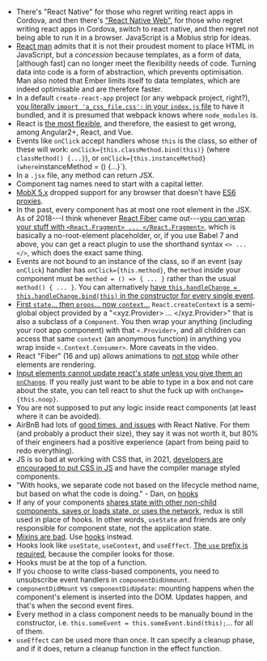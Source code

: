 - There's "React Native" for those who regret writing react apps in Cordova, and then there's ["React Native Web"](https://github.com/necolas/react-native-web), for those who regret writing react apps in Cordova, switch to react native, and then regret not being able to run it in a browser. JavaScript is a Mobius strip for ideas.
- [React man](https://youtu.be/mVVNJKv9esE?t=20m54s) admits that it is not their proudest moment to place HTML in JavaScript, but a _concession_ because templates, as a form of data, [although fast] can no longer meet the flexibility needs of code. Turning data into code is a form of abstraction, which prevents optimisation. Man also noted that Ember limits itself to data templates, which are indeed optimisable and are therefore faster.
- In a default `create-react-app` project (or any webpack project, right?), [you literally `import 'a_css_file.css';` in your `index.js` file](https://github.com/reactstrap/reactstrap) to have it bundled, and it is presumed that webpack knows where `node_modules` is.
- React is [the most flexible](https://medium.com/@TechMagic/reactjs-vs-angular5-vs-vue-js-what-to-choose-in-2018-b91e028fa91d), and therefore, the easiest to get wrong, among Angular2+, React, and Vue.
- Events like `onClick` accept handlers whose `this` is the class, so either of these will work: `onClick={this.classMethod.bind(this)}` (where `classMethod() {...}`), or `onClick={this.instanceMethod} (where`instanceMethod = () {...}`).
- In a `.jsx` file, any method can return JSX.
- Component tag names need to start with a capital letter.
- [MobX 5.x](https://github.com/mobxjs/mobx#browser-support) dropped support for any browser that doesn't have [ES6 proxies](https://caniuse.com/#search=proxy).
- In the past, every component has at most one root element in the JSX. As of 2018---I think whenever [React Fiber](https://reactjs.org/blog/2017/09/26/react-v16.0.html) came out---[you can wrap your stuff with `<React.Fragment> ... </React.Fragment>`](https://www.youtube.com/watch?v=oZbTqEmQpDo), which is basically a no-root-element placeholder, or, if you use Babel 7 and above, you can get a react plugin to use the shorthand syntax `<> ... </>`, which does the exact same thing.
- Events are not bound to an instance of the class, so if an event (say `onClick`) handler has `onClick={this.method}`, the `method` inside your component must be `method = () => { ... }` rather than the usual `method() { ... }`. You can alternatively [have `this.handleChange = this.handleChange.bind(this)` in the constructor for every single event](https://www.valentinog.com/blog/babel/).
- [First `state`... then `props`... now `context`...](https://www.youtube.com/watch?v=XLJN4JfniH4) `React.createContext` is a semi-global object provided by a "<xyz.Provider> ... </xyz.Provider>" that is also a subclass of a `Component`. You then wrap your anything (including your root app component) with that `<.Provider>`, and all children can access that same `context` (an anonymous function) in anything you wrap inside `<.Context.Consumer>`. More caveats in the video.
- React "Fiber" (16 and up) allows animations to [not stop](https://build-mbfootjxoo.now.sh/) while other elements are rendering.
- [Input elements cannot update react's state unless you give them an `onChange`](https://reactjs.org/docs/forms.html#why-textarea-value). If you really just want to be able to type in a box and not care about the state, you can tell react to shut the fuck up with `onChange={this.noop}`.
- You are not supposed to put any logic inside react components (at least where it can be avoided).
- AirBnB had lots of [good times, and issues](https://medium.com/airbnb-engineering/react-native-at-airbnb-the-technology-dafd0b43838) with React Native. For them (and probably a product their size), they say it was not worth it, but 80% of their engineers had a positive experience (apart from being paid to redo everything).
- JS is so bad at working with CSS that, in 2021, [developers are encouraged to put CSS in JS](https://rencybeth.medium.com/top-8-reactjs-best-practices-to-follow-in-the-year-2021-4abd41618ea4) and have the compiler manage styled components.
- "With hooks, we separate code not based on the lifecycle method name, but based on what the code is doing." - Dan, on [hooks](https://www.youtube.com/watch?v=dpw9EHDh2bM&t=2657s)
- If any of your components [shares state with other non-child components, saves or loads state, or uses the network](https://medium.com/javascript-scene/do-react-hooks-replace-redux-210bab340672), redux is still used in place of hooks. In other words, `useState` and friends are only responsible for component state, not the application state.
- [Mixins are bad](https://reactjs.org/blog/2016/07/13/mixins-considered-harmful.html). Use [hooks](https://beta.reactjs.org/) instead.
- Hooks look like `useState`, `useContext`, and `useEffect`. [The `use` prefix is required](https://beta.reactjs.org/learn/state-a-components-memory#meet-your-first-hook), because the compiler looks for those.
- Hooks must be at the top of a function.
- If you choose to write class-based components, you need to unsubscribe event handlers in `componentDidUnmount`.
- `componentDidMount` vs `componentDidUpdate`: mounting happens when the component's element is inserted into the DOM. Updates happen, and that's when the second event fires.
- Every method in a class component needs to be manually bound in the constructor, i.e. `this.someEvent = this.someEvent.bind(this);`... for all of them.
- `useEffect` can be used more than once. It can specify a cleanup phase, and if it does, return a cleanup function in the effect function.
